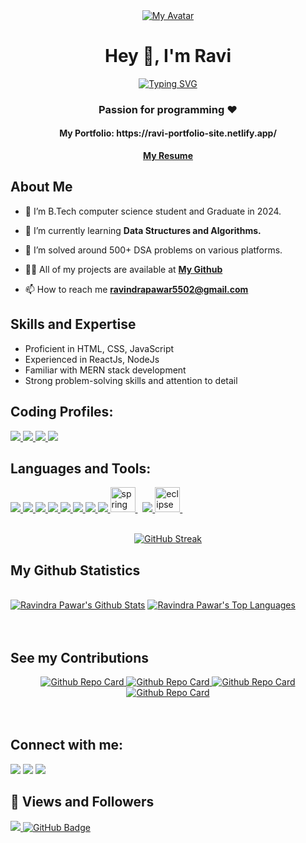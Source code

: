 <div align="center">
  <a href="#">
    <img src="https://i.ibb.co/85p5fGx/my-avatar.png" alt="My Avatar">
  </a>
</div>

<h1 align="center">Hey 👋, I'm Ravi</h1>
<div align="center" style="text-align: center;">
    <a href="https://git.io/typing-svg">
      <img src="https://readme-typing-svg.demolab.com?font=Open+Sans&weight=600&pause=1000&color=FFFFFF&width=700&lines=I'm+a+self-taught+passionate+Full-Stack+Developer+from+India." alt="Typing SVG" />
    </a>
</div>


<h3 align="center">Passion for programming ❤️</h3>
<h4 align="center">My Portfolio: https://ravi-portfolio-site.netlify.app/ </h4>
<div align="center">
  <a align="center" href="https://drive.google.com/file/d/1qi3lUN5awiYhFWu5lWxG8uaYuwpR9Mk1/view">
    <strong>My Resume</strong>
  </a>
</div>


## About Me

- 🔭 I’m B.Tech computer science student and Graduate in 2024. 

- 🌱 I’m currently learning **Data Structures and Algorithms.**

- 👯 I’m solved around 500+ DSA problems on various platforms.

- 👨‍💻 All of my projects are available at **[My Github](https://github.com/ravi-pawar55?tab=repositories)**

- 📫 How to reach me **ravindrapawar5502@gmail.com**

## Skills and Expertise
- Proficient in HTML, CSS, JavaScript
- Experienced in ReactJs, NodeJs
- Familiar with MERN stack development
- Strong problem-solving skills and attention to detail


## **Coding Profiles**:

<p align="left"> 
    <a href="https://auth.geeksforgeeks.org/user/ravindrapawar5502/practice/" target="_blank"> <img src="https://img.icons8.com/color/48/undefined/GeeksforGeeks.png"/> </a>
    <a href="https://leetcode.com/ravi-pawar-55/" target="_blank"> <img src="https://img.icons8.com/external-tal-revivo-color-tal-revivo/48/undefined/external-level-up-your-coding-skills-and-quickly-land-a-job-logo-color-tal-revivo.png"/> </a>   
    <a href="https://www.codechef.com/users/ravipawar-55" target="_blank"> <img src="https://img.icons8.com/fluency/48/000000/codechef.png"/> </a>    
    <a href="https://www.hackerrank.com/ravindrapawar551" target="_blank"> <img src="https://img.icons8.com/external-tal-revivo-shadow-tal-revivo/48/undefined/external-hackerrank-is-a-technology-company-that-focuses-on-competitive-programming-logo-shadow-tal-revivo.png"/> </a>   
</p>


## Languages and Tools:

<p align="left"> 
    <a href="https://developer.mozilla.org/en-US/docs/Web/JavaScript" target="_blank"> <img src="https://img.icons8.com/color/48/javascript--v1.png"/> </a>
    <a href="https://developer.mozilla.org/en-US/docs/Web/HTML" target="_blank"> <img src="https://img.icons8.com/color/48/html-5--v1.png"/> </a>
    <a href="https://developer.mozilla.org/en-US/docs/Web/CSS" target="_blank"> <img src="https://img.icons8.com/color/48/css3.png"/> </a>
    <a href="https://nodejs.org/en/docs" target="_blank"> <img src="https://img.icons8.com/color/48/nodejs.png"/> </a>
    <a href="https://react.dev/" target="_blank"> <img src="https://img.icons8.com/color/48/react-native.png"/> </a>
    <a href="https://www.java.com" target="_blank"> <img src="https://img.icons8.com/color/48/000000/java-coffee-cup-logo.png"/> </a>
    <a href="https://www.python.org" target="_blank"> <img src="https://img.icons8.com/color/48/000000/python.png"/> </a> 
    <a href="https://git-scm.com/" target="_blank"> <img src="https://img.icons8.com/color/48/000000/git.png"/> </a>
    <a href="https://spring.io/" target="_blank" rel="noreferrer"> <img src="https://www.vectorlogo.zone/logos/springio/springio-icon.svg" alt="spring" width="40" height="40"/> </a> &nbsp; 
    <a href="https://code.visualstudio.com/" target="_blank"> <img src="https://img.icons8.com/color/48/undefined/visual-studio-code-2019.png"/> </a>
    <a href="https://www.eclipse.org/" target="_blank" rel="noreferrer"> <img src="https://seekicon.com/free-icon-download/eclipse_2.svg" alt="eclipse" width="40" height="40"/> </a> &nbsp;
</p>


<br/>

<div align="center">
  <a href="https://git.io/streak-stats">
    <img src="https://github-readme-streak-stats.herokuapp.com?user=ravi-pawar55&theme=ambient-gradient&hide_border=true&background=50%2CF7ACAC%2C92A8D1" alt="GitHub Streak" />
  </a>
</div>



## My Github Statistics

  <br/>
    <a href="https://github.com/ravi-pawar55/github-readme-stats"><img alt="Ravindra Pawar's Github Stats" src="https://github-readme-stats.vercel.app/api?username=ravi-pawar55&show_icons=true&count_private=true&theme=react&hide_border=true&bg_color=0D1117" /></a>
  <a href="https://github.com/ravi-pawar55/github-readme-stats"><img alt="Ravindra Pawar's Top Languages" src="https://github-readme-stats.vercel.app/api/top-langs/?username=ravi-pawar55&langs_count=8&count_private=true&layout=compact&theme=react&hide_border=true&bg_color=0D1117" /></a>
  <br/>


<br/>
<br/>

## See my Contributions
<div align="center">
  <a href="https://github.com/ravi-pawar55/Sorting_Visualizer">
    <img src="https://github-readme-stats.vercel.app/api/pin/?username=ravi-pawar55&repo=Sorting_Visualizer" alt="Github Repo Card" />
  </a>
  <a href="https://github.com/ravi-pawar55/ERP_System">
    <img src="https://github-readme-stats.vercel.app/api/pin/?username=ravi-pawar55&repo=ERP_System" alt="Github Repo Card" />
  </a>
  <a href="https://github.com/ravi-pawar55/rcpit_gallery">
    <img src="https://github-readme-stats.vercel.app/api/pin/?username=ravi-pawar55&repo=rcpit_gallery" alt="Github Repo Card" />
  </a>
  <a href="https://github.com/ravi-pawar55/Inventory_Management">
    <img src="https://github-readme-stats.vercel.app/api/pin/?username=ravi-pawar55&repo=Inventory_Management" alt="Github Repo Card" />
  </a>
</div>

<br/>
<br/>

## Connect with me:

<p align="left">
  <a href = "https://www.instagram.com/ravi_pawar_55/?r=nametag"><img src="https://img.icons8.com/fluency/48/instagram-new.png"/></a>
<a href = "https://www.linkedin.com/in/ravindra55/"><img src="https://img.icons8.com/fluency/48/linkedin.png"/></a>
<a href = "https://twitter.com/"><img src="https://img.icons8.com/fluency/48/twitter.png"/></a>
</p>

## 👀 Views and Followers
<a href="https://github.com/Meghna-DAS/github-profile-views-counter">
    <img src="https://komarev.com/ghpvc/?username=ravi-pawar55">
</a>
<a href="https://github.com/ravi-pawar55?tab=followers"><img src="https://img.shields.io/github/followers/ravi-pawar55?label=Followers&style=social" alt="GitHub Badge"></a>
